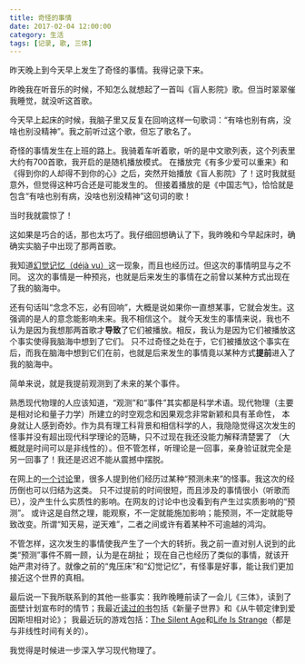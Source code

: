 ```yaml
---
title: 奇怪的事情
date: 2017-02-04 12:00:00
category: 生活
tags: [记录, 歌, 三体]
---
```


昨天晚上到今天早上发生了奇怪的事情。我得记录下来。

<!--more-->

昨晚我在听音乐的时候，不知怎么就想起了一首叫《盲人影院》歌。但当时翠翠催我睡觉，就没听这首歌。

今天早上起床的时候，我脑子里又反复在回响这样一句歌词：“有啥也别有病，没啥也别没精神”。我之前听过这个歌，但忘了歌名了。

奇怪的事情发生在上班的路上。我骑着车听着歌，听的是中文歌列表，这个列表里大约有700首歌，我开启的是随机播放模式。
在播放完《有多少爱可以重来》和《得到你的人却得不到你的心》之后，突然开始播放《盲人影院》了！这时我就挺意外，但觉得这种巧合还是可能发生的。
但接着播放的是《中国志气》，恰恰就是包含“有啥也别有病，没啥也别没精神”这句词的歌！

当时我就震惊了！

这如果是巧合的话，那也太巧了。我仔细回想确认了下，我昨晚和今早起床时，确确实实脑子中出现了那两首歌。

我知道[幻觉记忆（déjà vu）](http://baike.baidu.com/view/440962.htm)这一现象，而且也经历过。但这次的事情明显与之不同。
这次的事情是一种预兆，也就是后来发生的事情在之前曾以某种方式出现在了我的脑海中。

还有句话叫“念念不忘，必有回响”，大概是说如果你一直想某事，它就会发生。这强调的是人的意念能影响未来。我不相信这个。
就今天发生的事情来说，我也不认为是因为我想那两首歌才**导致**了它们被播放。相反，我认为是因为它们被播放这个事实使得我脑海中想到了它们。
只不过奇怪之处在于，它们被播放这个事实在后，而我在脑海中想到它们在前，也就是后来发生的事情竟以某种方式**提前**进入了我的脑海中。

简单来说，就是我提前观测到了未来的某个事件。

熟悉现代物理的人应该知道，“观测”和“事件”其实都是科学术语。现代物理（主要是相对论和量子力学）所建立的时空观念和因果观念非常新颖和具有革命性，
本身就让人感到奇妙。作为具有理工科背景和相信科学的人，我隐隐觉得这次发生的怪事并没有超出现代科学理论的范畴，只不过现在我还没能力解释清楚罢了
（大概就是时间可以是非线性的）。但不管怎样，听理论是一回事，亲身验证就完全是另一回事了！我还是迟迟不能从震撼中摆脱。

在网上的[一个讨论](https://www.zhihu.com/question/19587685)里，很多人提到他们经历过某种“预测未来”的怪事。我这次的经历倒也可以归结为这类。
只不过提前的时间很短，而且涉及的事情很小（听歌而已），没产生什么实质性的影响。在网友的讨论中也没看到有产生过实质影响的“预测”。
或许这是自然之理，能观察，不一定就能施加影响；能预测，不一定就能导致改变。所谓“知天易，逆天难”，二者之间或许有着某种不可逾越的鸿沟。

不管怎样，这次发生的事情使我产生了一个大的转折。我之前一直对别人说到的此类“预测”事件不屑一顾，认为是在胡扯；
现在自己也经历了类似的事情，就该开始严肃对待了。就像之前的“鬼压床”和“幻觉记忆”，有怪事是好事，能让我们更加接近这个世界的真相。

最后说一下我所联系到的其他一些事实：我昨晚睡前读了一会儿《三体》，读到了面壁计划宣布时的情节；我最近[读过的书](https://book.douban.com/people/msb91/collect)包括《新量子世界》和《从牛顿定律到爱因斯坦相对论》；
我最近玩的游戏包括：[The Silent Age](http://store.steampowered.com/app/352520/)和[Life Is Strange](http://store.steampowered.com/app/319630/)（都是与非线性时间有关的）。

我觉得是时候进一步深入学习现代物理了。
